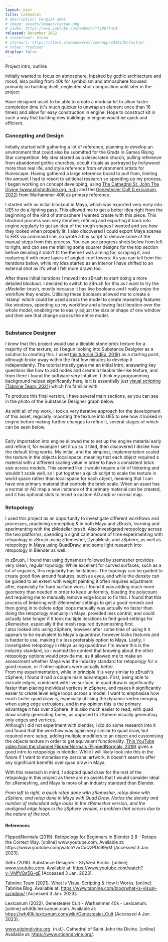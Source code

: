 ```yaml
---
layout: post
title: Cathedral
# description: Feugiat amet 
# image: assets/images/castan.png
# video: https://www.youtube.com/embed/lYTyDO7lnCA
released: December 2022
# storefront: Steam
# storeurl: https://store.steampowered.com/app/1836170/Castan/
# roles: Producer
display: false
---
```

Project intro, outline

Initially wanted to focus on atmosphere. 
Inpsired by gothic architecture and mood, also pulling from 40k for symbolism and atmosphere
focused primarily on building itself, neglected shot composition until later in the project

Have designed asset to be able to create a modular kit to allow faster completion time (it's much quicker to unwrap an element once than 16 times) and allow for easy construction in engine. Hope to construct kit in such a way that building new buildings in engine would be quick and efficient.

<h3>Concepting and Design</h3>
Initially started with gathering a lot of reference, planning to develop an environment that could also be submitted for the Grads in Games Rising Star competition. My idea started as a desecrated church, pulling reference from abandoned gothic churches, occult rituals as portrayed by hollywood more than real life, and style reference from environment artists for Runescape. Having gathered a large reference board to pull from, limiting the amount I had to resort to aditional research so speeding up my process, I began working on concept developing, using <a href="https://www.stjohndivine.org/">The Cathedral St. John The Divine (www.stjohndivine.org, n.d.)</a> and the <a href="https://wh40k.lexicanum.com/wiki/Genestealer_Cult">Genestealer Cult (Lexicanum, 2022)</a> from Warhammer 40K as primary reference. 

I started with an initial blockout in Maya, which was exported very early into UE5 to do a lighting pass. This allowed me to get a better idea right from the beginning of the kind of atmosphere I wanted create with this piece. This blockout process was very iterative, refining and exporting it back into engine regularly to get an idea of the rough shapes I wanted and see how they looked when properly lit. I also discovered I could export Maya scenes to FBX via command line, so wrote a tiny script to remove some of the manual steps from this process. You can see progress shots below from left to right, and can see me trialling some squarer designs for the top section before deciding it didn’t fit the theme I was aiming for, scraping it, and replacing it with more layers of angled-roof towers. As you can tell from the iterations below, while my idea started as an interior I have shifted to an external shot as it’s what I felt more drawn too.

After these initial iterations I moved into zBrush to start doing a more detailed blockout. I decided to switch to zBrush for this as I want to try the zModeller brush, mostly because it has live booleans and I really enjoy the workflow they enable. Utilising these booleans allowed me to create a 'stamp' which could be used across the model to create repeating features like windows, speeding up my workflow and allowing fast iteration over the whole model, enabling me to easily adjust the size or shape of one window and then see that change across the entire model.

<div class="box alt">
	<div class ="column">
		<div class="row">
			<div class="4u"><span class="image fit"><img src="{{ site.baseurl }}\assets\images\Cathedral\Cathedral_Blockout_Progress_1.png" alt="" /></span></div>
			<div class="4u"><span class="image fit"><img src="{{ site.baseurl }}\assets\images\Cathedral\Cathedral_Blockout_Progress_2.png" alt="" /></span></div>
			<div class="4u"><span class="image fit"><img src="{{ site.baseurl }}\assets\images\Cathedral\Cathedral_Blockout_Progress_4.png" alt="" /></span></div>
			<div class="4u"><span class="image fit"><img src="{{ site.baseurl }}\assets\images\Cathedral\Cathedral_Blockout_Progress_6.png" alt="" /></span></div>
			<div class="4u"><span class="image fit"><img src="{{ site.baseurl }}\assets\images\Cathedral\Lighting_2.png" alt="" /></span></div>
			<div class="4u"><span class="image fit"><img src="{{ site.baseurl }}\assets\images\Cathedral\Lighting_1.png" alt="" /></span></div>
		</div>
	</div>
</div>


<h3>Substance Designer</h3>
I knew that this project would use a tileable stone brick texture for a majority of the texture, so I begun looking into Substance Designer as a solution to creating this. I used <a href="https://www.youtube.com/watch?v=VMfVQs5G-gE">this tutorial (3dEx, 2018)</a> as a starting point, although broke away within the first few minutes to develop it independently. The tutorial mostly gave me an initial intro, answering key questions like how to add nodes and create a tileable tile-like texture, and from there I found the software very intuitive. I think my programming background helped significantly here, is it is essentially just <a href="https://www.tabnine.com/blog/what-is-visual-scripting/">visual scripting (Tabnine Team, 2021)</a> which I'm familiar with. 

To produce this final version, I have several main sections, as you can see in the photo of the Substance Designer graph below.
<span class="image fit"><img src="{{ site.baseurl }}\assets\images\Cathedral\Stone_Graph.png" alt="" /></span>

As with all of my work, I took a very iterative approach for the development of this asset, regularly importing the texture into UE5 to see how it looked in engine before making further changes to refine it, several stages of which can be seen below.

<div class="box alt">
	<div class="row">
		<div class="4u"><span class="image fit"><img src="{{ site.baseurl }}\assets\images\Cathedral\Tileable_Bricks_1.png" alt="" /></span></div>
		<div class="4u"><span class="image fit"><img src="{{ site.baseurl }}\assets\images\Cathedral\Tileable_Bricks_3.png" alt="" /></span></div>
		<div class="4u$"><span class="image fit"><img src="{{ site.baseurl }}\assets\images\Cathedral\Tileable_Bricks_5.png" alt="" /></span></div>
	</div>
</div>


Early importation into engine allowed me to set up the engine material early and refine it, for example I set it up so it tiled, then discovered I dislike how the default tiling works. My initial, and the simplest, implementation scaled the texture in the objects local space, meaning that each object required a material with a different scaling value in order to have a consistent brick size across models. This seemed like it would require a lot of tinkering and wouldn't scale well, so I put together a quick script to scale the texture in world space rather than local space for each object, meaning that I can have one primary material that controls the brick scale. When an asset has a normal or AO map a new instance of the primary material can be created, and it has optional slots to insert a custom AO and/ or normal map.
<span class="image fit"><img src="{{ site.baseurl }}\assets\images\Cathedral\Primary_Mat.png" alt="" /></span>

<h3>Retopology</h3>
I used this project as an opportunity to investigate different workflows and processes, practicing concepting & in both Maya and zBrush, learning and eperimenting with the zModeller brush. Also investigated retopology across the two platforms, spending a significant amount of time experimenting with retopology in zBrush using zRemesher, DynaMesh, and zSphere, as well as retopology in Maya using QuadDraw, and some light research into retopology in Blender as well. 

In zBrush, I found that using dynamesh followed by zremesher provides very clean, regular topology. While excellent for curved surfaces, such as a lot of organics, this regularity has limitations. The topology can be guided to create good flow around features, such as eyes, and while the density can be guided to an extent with weight painting it often requires adjustment after, especially for hard surface work. I found it was adding much more geometry than needed in order to keep uniformity, bloating the polycount and requiring me to manually remove edge loops to fix this. I found that this process of tinkering with zRemesher settings to get a good remesh and then going in to delete edge loops manually was actually no faster than doing the retopology manually in Maya, provided less control, and could actually take longer if it took multiple iterations to find good settings for zRemesher, especially if the mesh required dynameshing first. <br>
I also looked into using zSphere, however after some time of using it it appears to be equivalent to Maya's quaddraw, however lacks features and is harder to use, making it a less preferably option to Maya.
Lastly, I investigated retopology in Maya using quaddraw. I'm aware this is the industry standard, so I wanted the context that knowing about the other retopology options would provide me, as it allowed me to make an assessment whether Maya was the industry standard for retopology for a good reason, or if other options were actually better. <br>
From my experimentation, while in principle it is very similar to zBrush's zSphere, I found it had a couple main advantages. First, being able to extrude edges, combined with live surface, in quad draw is significantly faster than placing individual vertices in zSphere, and makes it significantly easier to create level edge loops across a model. I want to emphasise how much faster quad draw is, especially utilising the dynamic vertex merging when using edge extrusions, and in my opinion this is the primary advantage it has over zSphere. It is also much easier to read, with quad draw visibly generating faces, as opposed to zSphere visually generating only edges and vertices.<br>
Although I did not experiment with blender, I did do some research into it and found that the workflow was again very similar to quad draw, but required more setup, adding multiple modifiers to an object and customising the objects texture in order to get equivalent functionality. <a href="https://www.youtube.com/watch?v=CuQzPDs99yM">This YouTube video from the channel FlippedNormals (FlippedNormals, 2019)</a> gives a good intro to retopology in blender. While I will likely look into this in the future if I want to monetise my personal artwork, it doesn't seem to offer any significant benefits over quad draw in Maya.

With this reserach in mind, I adopted quad draw for the rest of the retopology in this project as there are no assets that I would consider ideal for zRemeshing, and Maya is more of an industry standard than Blender.

<div class = "box alt">
    <div class="row">
		<div class="4u"><span class="image fit"><img src="{{ site.baseurl }}\assets\images\Cathedral\Cathedral_Main_Window_Retop_1.png" alt="" /></span></div>
		<div class="4u"><span class="image fit"><img src="{{ site.baseurl }}\assets\images\Cathedral\Cathedral_Main_Window_Retop_2.png" alt="" /></span></div>
		<div class="4u$"><span class="image fit"><img src="{{ site.baseurl }}\assets\images\Cathedral\Cathedral_Main_Window_Retop_3.png" alt="" /></span></div>
	</div>
    <i> From left to right, a quick retop done with zRemesher, retop done with zSphere, and retop done in Maya with Quad Draw. Notice the density and number of redundant edge loops in the zRemesher version, and the unaligned edge loops in the zSphere version, a problem that occurs due to the nature of the tool.</i>
</div>

<h4>References</h4>
FlippedNormals (2019). Retopology for Beginners in Blender 2.8 - Retopo the Correct Way. [online] www.youtube.com. Available at: https://www.youtube.com/watch?v=CuQzPDs99yM [Accessed 3 Jan. 2023].

‌3dEx (2018). Substance Designer - Stylized Bricks. [online] www.youtube.com. Available at: https://www.youtube.com/watch?v=VMfVQs5G-gE [Accessed 3 Jan. 2023].

Tabnine Team (2021). What Is Visual Scripting & How It Works. [online] Tabnine Blog. Available at: https://www.tabnine.com/blog/what-is-visual-scripting/ [Accessed 3 Jan. 2023].

Lexicanum (2022). Genestealer Cult - Warhammer 40k - Lexicanum. [online] wh40k.lexicanum.com. Available at: https://wh40k.lexicanum.com/wiki/Genestealer_Cult [Accessed 4 Jan. 2023].

www.stjohndivine.org. (n.d.). Cathedral of Saint John the Divine. [online] Available at: https://www.stjohndivine.org/.